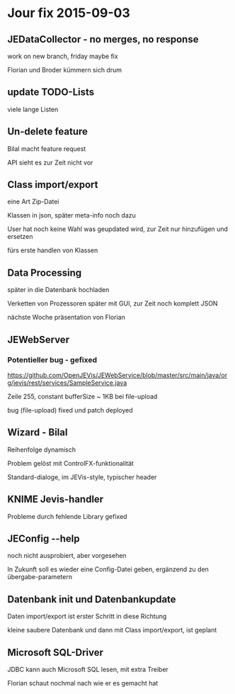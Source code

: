 # Jour fix 2015-09-03

## JEDataCollector - no merges, no response
work on new branch, friday maybe fix

Florian und Broder kümmern sich drum

## update TODO-Lists
viele lange Listen

## Un-delete feature
Bilal macht feature request

API sieht es zur Zeit nicht vor

## Class import/export
eine Art Zip-Datei

Klassen in json, später meta-info noch dazu

User hat noch keine Wahl was geupdated wird, zur Zeit nur hinzufügen und ersetzen

fürs erste handlen von Klassen

## Data Processing
später in die Datenbank hochladen

Verketten von Prozessoren später mit GUI, zur Zeit noch komplett JSON

nächste Woche präsentation von Florian

## JEWebServer
### Potentieller bug - gefixed
https://github.com/OpenJEVis/JEWebService/blob/master/src/main/java/org/jevis/rest/services/SampleService.java

Zeile 255, constant bufferSize ~ 1KB bei file-upload

bug (file-upload) fixed und patch deployed

## Wizard - Bilal
Reihenfolge dynamisch

Problem gelöst mit ControlFX-funktionalität

Standard-dialoge, im JEVis-style, typischer header

## KNIME Jevis-handler
Probleme durch fehlende Library gefixed

## JEConfig --help
noch nicht ausprobiert, aber vorgesehen

In Zukunft soll es wieder eine Config-Datei geben, ergänzend zu den übergabe-parametern

## Datenbank init und Datenbankupdate
Daten import/export ist erster Schritt in diese Richtung

kleine saubere Datenbank und dann mit Class import/export, ist geplant

## Microsoft SQL-Driver
JDBC kann auch Microsoft SQL lesen, mit extra Treiber

Florian schaut nochmal nach wie er es gemacht hat

